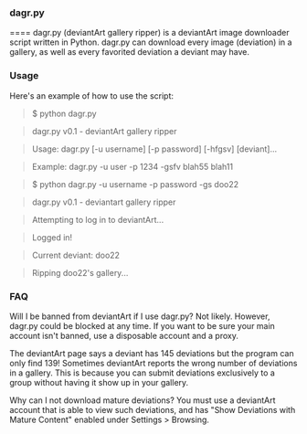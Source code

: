 ###  dagr.py
====
dagr.py (deviantArt gallery ripper) is a deviantArt image downloader script written in Python. dagr.py can download every image (deviation) in a gallery, as well as every favorited deviation a deviant may have.

###  Usage
Here's an example of how to use the script:

> $ python dagr.py

> dagr.py v0.1 - deviantArt gallery ripper

> Usage: dagr.py [-u username] [-p password] [-hfgsv] [deviant]...

> Example: dagr.py -u user -p 1234 -gsfv blah55 blah11

> $ python dagr.py -u username -p password -gs doo22

> dagr.py v0.1 - deviantart gallery ripper

> Attempting to log in to deviantArt...

> Logged in!

> Current deviant: doo22

> Ripping doo22's gallery...


### FAQ
Will I be banned from deviantArt if I use dagr.py?
Not likely. However, dagr.py could be blocked at any time. If you want to be sure your main account isn't banned, use a disposable account and a proxy.

The deviantArt page says a deviant has 145 deviations but the program can only find 139!
Sometimes deviantArt reports the wrong number of deviations in a gallery. This is because you can submit deviations exclusively to a group without having it show up in your gallery.

Why can I not download mature deviations?
You must use a deviantArt account that is able to view such deviations, and has "Show Deviations with Mature Content" enabled under Settings > Browsing.



